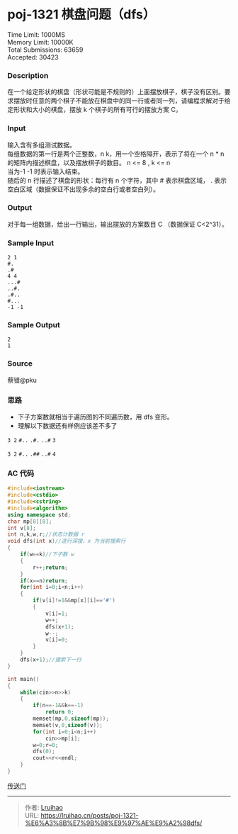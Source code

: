 # poj-1321 棋盘问题（dfs）

Time Limit: 1000MS  
Memory Limit: 10000K  
Total Submissions: 63659  
Accepted: 30423  

### Description
在一个给定形状的棋盘（形状可能是不规则的）上面摆放棋子，棋子没有区别。要求摆放时任意的两个棋子不能放在棋盘中的同一行或者同一列，请编程求解对于给定形状和大小的棋盘，摆放 k 个棋子的所有可行的摆放方案 C。

### Input
输入含有多组测试数据。   
每组数据的第一行是两个正整数，n k，用一个空格隔开，表示了将在一个 n * n 的矩阵内描述棋盘，以及摆放棋子的数目。 n <= 8 , k <= n   
当为-1 -1 时表示输入结束。   
随后的 n 行描述了棋盘的形状：每行有 n 个字符，其中 # 表示棋盘区域， . 表示空白区域（数据保证不出现多余的空白行或者空白列）。   

### Output
对于每一组数据，给出一行输出，输出摆放的方案数目 C （数据保证 C<2^31）。

### Sample Input
    2 1
    #.
    .#
    4 4
    ...#
    ..#.
    .#..
    #...
    -1 -1

### Sample Output
    2
    1

### Source
蔡错@pku

### 思路

* 下子方案数就相当于遍历图的不同遍历数，用 dfs 变形。
* 理解以下数据还有样例应该差不多了

`3 2`
`#..`
`.#.`
`..#`
`3`

`3 2`
`#..`
`.##`
`..#`
`4`

### AC 代码
```cpp
#include<iostream>
#include<cstdio>
#include<cstring>
#include<algorithm>
using namespace std;
char mp[8][8];
int v[8];
int n,k,w,r;//状态计数器 r
void dfs(int x)//逐行深搜，x 为当前搜索行
{
    if(w==k)//下子数 w
    {
        r++;return;
    }
    if(x==n)return;
    for(int i=0;i<n;i++)
    {
        if(v[i]!=1&&mp[x][i]=='#')
        {
            v[i]=1;
            w++;
            dfs(x+1);
            w--;
            v[i]=0;
        }
    }
    dfs(x+1);//搜索下一行
}

int main()
{
    while(cin>>n>>k)
    {
        if(n==-1&&k==-1)
            return 0;
        memset(mp,0,sizeof(mp));
        memset(v,0,sizeof(v));
        for(int i=0;i<n;i++)
            cin>>mp[i];
        w=0;r=0;
        dfs(0);
        cout<<r<<endl;
    }
}

```
[传送门](https://blog.csdn.net/hurmishine/article/details/49835913)

---

> 作者: [Lruihao](https://github.com/Lruihao)  
> URL: https://lruihao.cn/posts/poj-1321-%E6%A3%8B%E7%9B%98%E9%97%AE%E9%A2%98dfs/  


